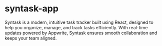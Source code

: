 # syntask-app
Syntask is a modern, intuitive task tracker built using React, designed to help you organize, manage, and track tasks efficiently. With real-time updates powered by Appwrite, Syntask ensures smooth collaboration and keeps your team aligned.

